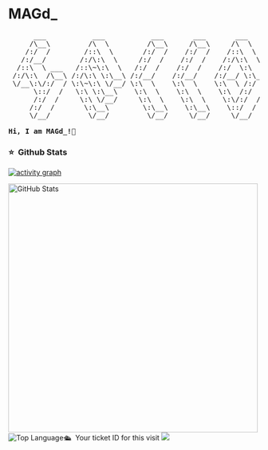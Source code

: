 # MAGd_
<pre>
      ___           ___           ___       ___       ___     
     /\__\         /\  \         /\__\     /\__\     /\  \    
    /:/  /        /::\  \       /:/  /    /:/  /    /::\  \   
   /:/__/        /:/\:\  \     /:/  /    /:/  /    /:/\:\  \  
  /::\  \ ___   /::\~\:\  \   /:/  /    /:/  /    /:/  \:\  \ 
 /:/\:\  /\__\ /:/\:\ \:\__\ /:/__/    /:/__/    /:/__/ \:\__\
 \/__\:\/:/  / \:\~\:\ \/__/ \:\  \    \:\  \    \:\  \ /:/  /
      \::/  /   \:\ \:\__\    \:\  \    \:\  \    \:\  /:/  / 
      /:/  /     \:\ \/__/     \:\  \    \:\  \    \:\/:/  /  
     /:/  /       \:\__\        \:\__\    \:\__\    \::/  /   
     \/__/         \/__/         \/__/     \/__/     \/__/    
     
<strong>Hi, I am MAGd_!👋 </strong>
</pre> 


### ⭐️ &nbsp;Github Stats

[![activity graph](https://activity-graph.herokuapp.com/graph?username=mag10d&custom_title=MAGd_%20activity%20graph&theme=github-light&hide_border=true)](https://github.com/mag10d/github-readme-activity-graph)

<img width="500px"  alt="GitHub Stats" src="https://github-readme-stats.vercel.app/api?username=MAG10d&count_private=true&show_icons=true"/>
<img alt = "Top Language" src="https://github-readme-stats.vercel.app/api/top-langs/?username=mag10d&hide=html,&hide_border=true&title_color=5391FE&text_color=555"


### 🛳 &nbsp;Your ticket ID for this visit
<img src="https://profile-counter.glitch.me/MAG10d/count.svg" />
